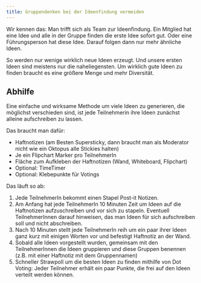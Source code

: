 ```yaml
---
title: Gruppendenken bei der Ideenfindung vermeiden
---
```

Wir kennen das: Man trifft sich als Team zur Ideenfindung. Ein Mitglied hat eine Idee und alle in der Gruppe finden die erste Idee sofort gut. Oder eine Führungsperson hat diese Idee. Darauf folgen dann nur mehr ähnliche Ideen.

So werden nur wenige wirklich neue Ideen erzeugt. Und unsere ersten Ideen sind meistens nur
die naheliegensten. Um wirklich gute Ideen zu finden braucht es eine größere Menge und mehr Diversität.

## Abhilfe

Eine einfache und wirksame Methode um viele Ideen zu generieren, die möglichst verschieden sind, ist jede Teilnehmerin ihre Ideen zunächst alleine aufschreiben zu lassen.

Das braucht man dafür:

- Haftnotizen (am Besten Supersticky, dann braucht man als Moderator nicht wie ein Oktopus alle Stickies halten)
- Je ein Flipchart Marker pro TeilnehmerIn
- Fläche zum Aufkleben der Haftnotizen (Wand, Whiteboard, Flipchart)
- Optional: TimeTimer
- Optional: Klebepunkte für Votings

Das läuft so ab:

1. Jede TeilnehmerIn bekommt einen Stapel Post-it Notizen.
2. Am Anfang hat jede TeilnehmerIn 10 Minuten Zeit um Ideen auf die Haftnotizen aufzuschreiben und vor sich zu stapeln. Eventuell TeilnehmerInnen darauf hinweisen, das man Ideen für sich aufschreiben soll und nicht abschreiben.
3. Nach 10 Minuten stellt jede TeilnehmerIn reih um ein paar ihrer Ideen ganz kurz mit einigen Worten vor und befestigt Haftnotiz an der Wand.
4. Sobald alle Ideen vorgestellt wurden, gemeinsam mit den TeilnehmerInnen die Ideen gruppieren und diese Gruppen benennen (z.B. mit einer Haftnotiz mit dem Gruppennamen)
5. Schneller Strawpoll um die besten Ideen zu finden mithilfe von Dot Voting: Jeder Teilnehmer erhält ein paar Punkte, die frei auf den Ideen verteilt werden können.
